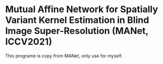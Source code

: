 
# Mutual Affine Network for Spatially Variant Kernel Estimation in Blind Image Super-Resolution (MANet, ICCV2021)
This programe is copy from MANet, only use for myself. 
